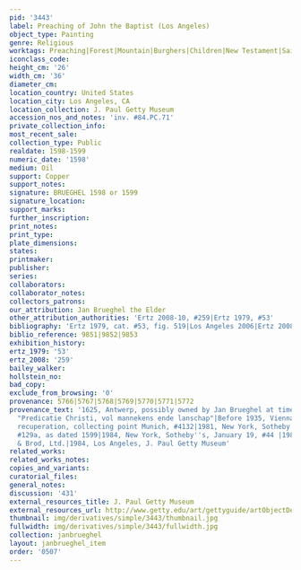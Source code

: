 ```yaml
---
pid: '3443'
label: Preaching of John the Baptist (Los Angeles)
object_type: Painting
genre: Religious
worktags: Preaching|Forest|Mountain|Burghers|Children|New Testament|Saint
iconclass_code:
height_cm: '26'
width_cm: '36'
diameter_cm:
location_country: United States
location_city: Los Angeles, CA
location_collection: J. Paul Getty Museum
accession_nos_and_notes: 'inv. #84.PC.71'
private_collection_info:
most_recent_sale:
collection_type: Public
realdate: 1598-1599
numeric_date: '1598'
medium: Oil
support: Copper
support_notes:
signature: BRUEGHEL 1598 or 1599
signature_location:
support_marks:
further_inscription:
print_notes:
print_type:
plate_dimensions:
states:
printmaker:
publisher:
series:
collaborators:
collaborator_notes:
collectors_patrons:
our_attribution: Jan Brueghel the Elder
other_attribution_authorities: 'Ertz 2008-10, #259|Ertz 1979, #53'
bibliography: 'Ertz 1979, cat. #53, fig. 519|Los Angeles 2006|Ertz 2008-10, cat. #259'
biblio_reference: 9851|9852|9853
exhibition_history:
ertz_1979: '53'
ertz_2008: '259'
bailey_walker:
hollstein_no:
bad_copy:
exclude_from_browsing: '0'
provenance: 5766|5767|5768|5769|5770|5771|5772
provenance_text: '1625, Antwerp, possibly owned by Jan Brueghel at time of his death:
  "Predicatie Christi, vol mannekens ende lanschap"|Before 1935, Vienna, Private Collection|1947,
  recuperation, collecting point Munich, #4132|1981, New York, Sotheby''s, June 11,
  #129a, as dated 1599|1984, New York, Sotheby''s, January 19, #44 |1984, Noortman
  & Brod, Ltd.|1984, Los Angeles, J. Paul Getty Museum'
related_works:
related_works_notes:
copies_and_variants:
curatorial_files:
general_notes:
discussion: '431'
external_resources_title: J. Paul Getty Museum
external_resources_url: http://www.getty.edu/art/gettyguide/artObjectDetails
thumbnail: img/derivatives/simple/3443/thumbnail.jpg
fullwidth: img/derivatives/simple/3443/fullwidth.jpg
collection: janbrueghel
layout: janbrueghel_item
order: '0507'
---
```

